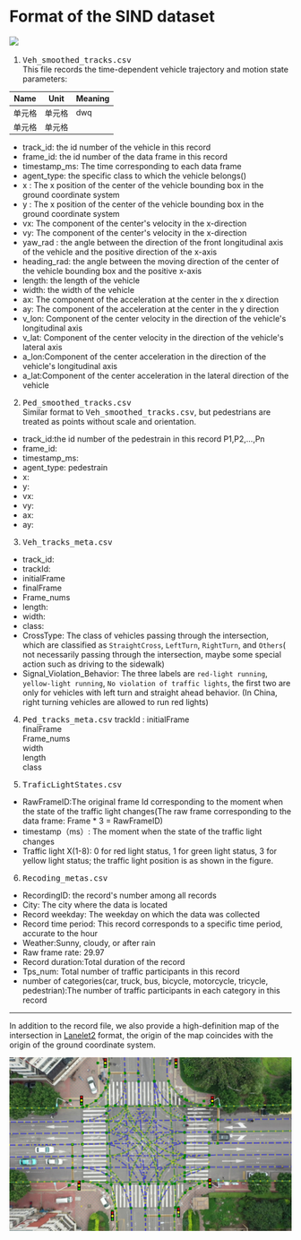 # Format of the SIND dataset

<img src="Traffic light distribution.png">

1. <kbd>Veh_smoothed_tracks.csv</kbd>  
This file records the time-dependent vehicle trajectory and motion state parameters:

|  Name   | Unit  |   Meaning    |
|  ----  | ----  | ----  |
| 单元格  | 单元格 | dwq
| 单元格  | 单元格 |

- track_id: the id number of the vehicle in this record	
- frame_id:	the id number of the data frame in this record
- timestamp_ms:	The time corresponding to each data frame
- agent_type: the specific class to which the vehicle belongs()	
- x	: The x position of the center of the vehicle bounding box in the ground coordinate system
- y	: The x position of the center of the vehicle bounding box in the ground coordinate system
- vx: The component of the center's velocity in the x-direction	
- vy: The component of the center's velocity in the x-direction	
- yaw_rad : the angle between the direction of the front longitudinal axis of the vehicle and the positive direction of the x-axis	
- heading_rad: the angle between the moving direction of the center of the vehicle bounding box and the positive x-axis	
- length: the length of the vehicle	
- width: the width of the vehicle	
- ax: The component of the acceleration at the center in the x direction	
- ay: The component of the acceleration at the center in the y direction	
- v_lon: Component of the center velocity in the direction of the vehicle's longitudinal axis
- v_lat: Component of the center velocity in the direction of the vehicle's lateral axis
- a_lon:Component of the center acceleration in the direction of the vehicle's longitudinal axis
- a_lat:Component of the center acceleration in the lateral direction of the vehicle

2. <kbd>Ped_smoothed_tracks.csv</kbd>  
Similar format to <kbd>Veh_smoothed_tracks.csv</kbd>, but pedestrians are treated as points without scale and orientation.
- track_id:the id number of the pedestrain in this record		P1,P2,...,Pn
- frame_id:	
- timestamp_ms:	
- agent_type: pedestrain	
- x:	
- y:	
- vx:	
- vy:	
- ax:	
- ay:

3. <kbd>Veh_tracks_meta.csv</kbd> 
- track_id: 
- trackId:	
- initialFrame	
- finalFrame	
- Frame_nums
- length:	
- width:		
- class: 	
- CrossType: The class of vehicles passing through the intersection, which are classified as `StraightCross`, `LeftTurn`, `RightTurn`, and `Others`( not necessarily passing through the intersection, maybe some special action such as driving to the sidewalk)	
- Signal_Violation_Behavior: The three labels are `red-light running`, `yellow-light running`, `No violation of traffic lights`, the first two are only for vehicles with left turn and straight ahead behavior. (In China, right turning vehicles are allowed to run red lights)
 



4. <kbd>Ped_tracks_meta.csv</kbd>
trackId	:
initialFrame	
finalFrame	
Frame_nums	
width	
length	
class	


5. <kbd>TraficLightStates.csv</kbd>
- RawFrameID:The original frame Id corresponding to the moment when the state of the traffic light changes(The raw frame corresponding to the data frame: Frame * 3 = RawFrameID)	
- timestamp（ms）:	The moment when the state of the traffic light changes
- Traffic light X(1-8): 0 for red light status, 1 for green light status, 3 for yellow light status; the traffic light position is as shown in the figure.


6. <kbd>Recoding_metas.csv</kbd>
- RecordingID: the record's number among all records	
- City: The city where the data is located	
- Record weekday: The weekday on which the data was collected	
- Record time period: This record corresponds to a specific time period, accurate to the hour	
- Weather:Sunny, cloudy, or after rain	
- Raw frame rate: 29.97 	
- Record duration:Total duration of the record 	
- Tps_num: Total number of traffic participants in this record 	
- number of categories(car, truck, bus, bicycle, motorcycle, tricycle, pedestrian):The number of traffic participants in each category in this record
***
In addition to the record file, we also provide a high-definition map of the intersection in [Lanelet2](https://github.com/fzi-forschungszentrum-informatik/Lanelet2) format, the origin of the map coincides with the origin of the ground coordinate system.

<img src="Lanelet2Map.png">
